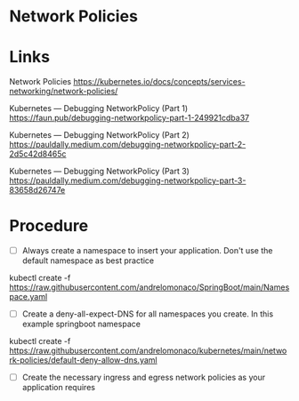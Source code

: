 # Network Policies

# Links

Network Policies
https://kubernetes.io/docs/concepts/services-networking/network-policies/

Kubernetes — Debugging NetworkPolicy (Part 1)
https://faun.pub/debugging-networkpolicy-part-1-249921cdba37

Kubernetes — Debugging NetworkPolicy (Part 2)
https://pauldally.medium.com/debugging-networkpolicy-part-2-2d5c42d8465c

Kubernetes — Debugging NetworkPolicy (Part 3)
https://pauldally.medium.com/debugging-networkpolicy-part-3-83658d26747e

# Procedure

- [ ] Always create a namespace to insert your application. Don't use the default namespace as best practice

kubectl create -f https://raw.githubusercontent.com/andrelomonaco/SpringBoot/main/Namespace.yaml

- [ ] Create a deny-all-expect-DNS for all namespaces you create. In this example springboot namespace

kubectl create -f https://raw.githubusercontent.com/andrelomonaco/kubernetes/main/network-policies/default-deny-allow-dns.yaml
    
- [ ] Create the necessary ingress and egress network policies as your application requires
